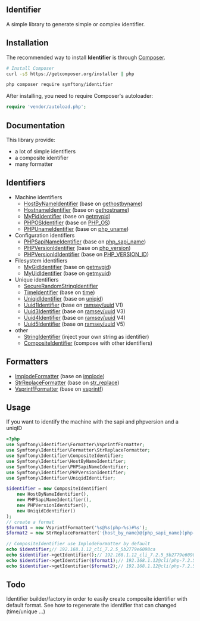 ## Identifier

A simple library to generate simple or complex identifier.

## Installation

The recommended way to install **Identifier** is through
[Composer](http://getcomposer.org).

```bash
# Install Composer
curl -sS https://getcomposer.org/installer | php
```

```bash
php composer require symftony/identifier
```

After installing, you need to require Composer's autoloader:

```php
require 'vendor/autoload.php';
```

## Documentation

This library provide:

- a lot of simple identifiers
- a composite identifier
- many formatter

## Identifiers

- Machine identifiers
    - [HostByNameIdentifier](src/Identifier/HostByNameIdentifier.php) (base on [gethostbyname](http://php.net/gethostbyname))
    - [HostnameIdentifier](src/Identifier/HostnameIdentifier.php) (base on [gethostname](http://php.net/gethostname))
    - [MyPidIdentifier](src/Identifier/MyPidIdentifier.php) (base on [getmypid](http://php.net/getmypid))
    - [PHPOSIdentifier](src/Identifier/PHPOSIdentifier.php) (base on [PHP_OS](http://php.net/manual/fr/reserved.constants.php#constant.php-os))
    - [PHPUnameIdentifier](src/Identifier/PHPUnameIdentifier.php) (base on [php_uname](http://php.net/php_uname))
- Configuration identifiers
    - [PHPSapiNameIdentifier](src/Identifier/PHPSapiNameIdentifier.php) (base on [php_sapi_name](http://php.net/php_sapi_name))
    - [PHPVersionIdentifier](src/Identifier/PHPVersionIdentifier.php) (base on [php_version](http://php.net/php_version))
    - [PHPVersionIdIdentifier](src/Identifier/PHPVersionIdIdentifier.php) (base on [PHP_VERSION_ID](http://php.net/manual/fr/reserved.constants.php#constant.php-version-id))
- Filesystem identifiers
    - [MyGidIdentifier](src/Identifier/MyGidIdentifier.php) (base on [getmygid](http://php.net/getmygid))
    - [MyUidIdentifier](src/Identifier/MyUidIdentifier.php) (base on [getmyuid](http://php.net/getmyuid))
- Unique identifiers
    - [SecureRandomStringIdentifier](src/Identifier/SecureRandomStringIdentifier.php)
    - [TimeIdentifier](src/Identifier/TimeIdentifier.php) (base on [time](http://php.net/time))
    - [UniqidIdentifier](src/Identifier/UniqidIdentifier.php) (base on [uniqid](http://php.net/uniqid))
    - [Uuid1Identifier](src/Identifier/Uuid1Identifier.php) (base on [ramsey/uuid](https://github.com/ramsey/uuid) V1)
    - [Uuid3Identifier](src/Identifier/Uuid3Identifier.php) (base on [ramsey/uuid](https://github.com/ramsey/uuid) V3)
    - [Uuid4Identifier](src/Identifier/Uuid4Identifier.php) (base on [ramsey/uuid](https://github.com/ramsey/uuid) V4)
    - [Uuid5Identifier](src/Identifier/Uuid5Identifier.php) (base on [ramsey/uuid](https://github.com/ramsey/uuid) V5)
- other
    - [StringIdentifier](src/Identifier/String.php) (inject your own string as identifier)
    - [CompositeIdentifier](src/Identifier/CompositeIdentifier.php) (compose with other identifiers)

## Formatters

- [ImplodeFormatter](src/Identifier/Formatter/ImplodeFormatter.php) (base on [implode](http://php.net/implode))
- [StrReplaceFormatter](src/Identifier/Formatter/StrReplaceFormatter.php) (base on [str_replace](http://php.net/str_replace))
- [VsprintfFormatter](src/Identifier/Formatter/VsprintfFormatter.php) (base on [vsprintf](http://php.net/vsprintf))

## Usage

If you want to identify the machine with the sapi and phpversion and a uniqID 

```php
<?php
use Symftony\Identifier\Formatter\VsprintfFormatter;
use Symftony\Identifier\Formatter\StrReplaceFormatter;
use Symftony\Identifier\CompositeIdentifier;
use Symftony\Identifier\HostByNameIdentifier;
use Symftony\Identifier\PHPSapiNameIdentifier;
use Symftony\Identifier\PHPVersionIdentifier;
use Symftony\Identifier\UniqidIdentifier;

$identifier = new CompositeIdentifier(
    new HostByNameIdentifier(),
    new PHPSapiNameIdentifier(),
    new PHPVersionIdentifier(),
    new UniqidIdentifier()
);
// create a format
$format1 = new VsprintfFormatter('%s@%s(php-%s)#%s');
$format2 = new StrReplaceFormatter('{host_by_name}@{php_sapi_name}(php-{php_version})#{uniqid}');

// CompositeIdentifier use ImplodeFormatter by default
echo $identifier;// 192.168.1.12_cli_7.2.5_5b2779e6098ca
echo $identifier->getIdentifier();// 192.168.1.12_cli_7.2.5_5b2779e6098ca
echo $identifier->getIdentifier($format1);// 192.168.1.12@cli(php-7.2.5)#5b2779e6098ca
echo $identifier->getIdentifier($format2);// 192.168.1.12@cli(php-7.2.5)#5b2779e6098ca
```

## Todo


Identifier builder/factory in order to easily create composite identifier with default format.
See how to regenerate the identifier that can changed (time/unique ...)
